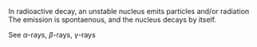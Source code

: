 In radioactive decay, an unstable nucleus emits particles and/or radiation
The emission is spontaenous, and the nucleus decays by itself.

See
$\alpha$-rays, $\beta$-rays, $\gamma$-rays